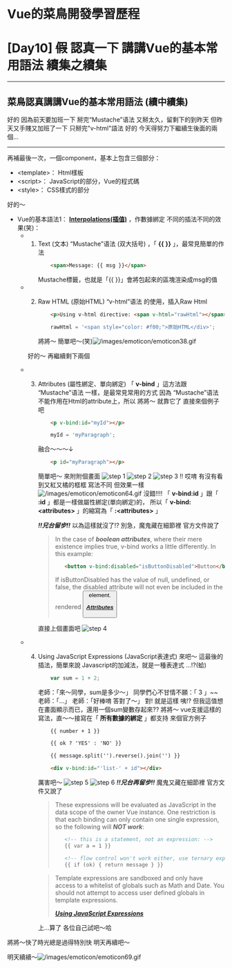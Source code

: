 # Vue的菜鳥開發學習歷程
# [Day10] ~~假~~ 認真一下 講講Vue的基本常用語法 續集之續集
---
## 菜鳥認真講講Vue的基本常用語法 (續中續集)

好的
因為前天要加班一下
掰完“Mustache”语法
又掰太久，留剩下的到昨天
但昨天又手賤又加班了一下
只掰完"v-html"語法
好的
今天得努力下繼續生後面的兩個...

---

再補最後一次，一個component，基本上包含三個部分：
- &lt;template&gt;： Html樣板
- &lt;script&gt;： JavaScript的部分，Vue的程式碼
- &lt;style&gt;： CSS樣式的部分

好的～

- Vue的基本語法1： **[Interpolations(插值)](https://vuejs.org/v2/guide/syntax.html#Interpolations)** ，作數據綁定
  不同的插法不同的效果(笑)：
  - 1. Text (文本)
        “Mustache”语法 (双大括号) ，「 **{{ }}** 」，最常見簡單的作法
        ```html
            <span>Message: {{ msg }}</span>
        ```
        Mustache標籤，也就是「{{ }}」會將包起來的區塊渲染成msg的值
    
  - 2. Raw HTML (原始HTML)
        “v-html”语法 的使用，插入Raw Html
        ```html
            <p>Using v-html directive: <span v-html="rawHtml"></span></p>
        ```
        ```javascript
            rawHtml = '<span style="color: #f00;">原始HTML</div>';
        ```
        
        將將～
        簡單吧～(笑)![/images/emoticon/emoticon38.gif](/images/emoticon/emoticon38.gif)
    
    好的～
    再繼續剩下兩個
    
  - 3. Attributes (屬性綁定、單向綁定)
        「 **v-bind** 」這方法跟 “Mustache”语法 一樣，是最常見常用的方式
        因為 “Mustache”语法 不能作用在Html的attribute上，所以 將將～ 就靠它了
        直接來個例子吧
        ```html
            <p v-bind:id="myId"></p>
        ```
        ```javascript
            myId = 'myParagraph';
        ```
        融合～～～&darr;
        ```html
            <p id="myParagraph"></p>
        ```
        簡單吧～
        來附附個畫面
        ![step 1](https://torotu.github.io/ITKeepSharing200806/img/day10/step_1.jpg)
        ![step 2](https://torotu.github.io/ITKeepSharing200806/img/day10/step_2.jpg)
        ![step 3](https://torotu.github.io/ITKeepSharing200806/img/day10/step_3.jpg)
        !!
        哎唷 有沒有看到又紅又橘的框框
        寫法不同
        但效果一樣![/images/emoticon/emoticon64.gif](/images/emoticon/emoticon64.gif)
        沒錯!!!!
        「 **v-bind:id** 」跟「 **:id** 」都是一樣做屬性綁定(單向綁定)的，
        所以「 **v-bind:&lt;attributes&gt;** 」的縮寫為「 **:&lt;attributes&gt;** 」
        
        ***!!兄台留步!!***
        以為這樣就沒了!?
        別急，魔鬼藏在細節裡
        官方文件說了
        > In the case of ***boolean attributes***, where their mere existence implies true, v-bind works a little differently. In this example:
        > ```html
        >    <button v-bind:disabled="isButtonDisabled">Button</button>
        > ```
        > If isButtonDisabled has the value of null, undefined, or false, the disabled attribute will not even be included in the rendered <button> element.
        >  
        > ***[Attributes](https://vuejs.org/v2/guide/syntax.html#Attributes)***
        
        直接上個畫面吧
        ![step 4](https://torotu.github.io/ITKeepSharing200806/img/day10/step_4.jpg)
        
  - 4. Using JavaScript Expressions (JavaScript表達式)
        來吧～
        這最後的插法，簡單來說
        Javascript的加減法，就是一種表達式
        ...!?(蛤)
        ```javascript
            var sum = 1 + 2;
        ```
        老師：「來～同學，sum是多少～」
        同學們心不甘情不願：「 3 」~~
        老師：「...」
        老師：「好棒唷 答對了～」
        對! 就是這樣
        咦!? 但我這值想在畫面顯示而已，還用一個sum變數存起來??
        將將～
        vue支援這樣的寫法，直～～接寫在「 **所有數據的綁定** 」都支持
        來個官方例子
        ```html
            {{ number + 1 }}

            {{ ok ? 'YES' : 'NO' }}

            {{ message.split('').reverse().join('') }}

            <div v-bind:id="'list-' + id"></div>
        ```
        厲害吧～
        ![step 5](https://torotu.github.io/ITKeepSharing200806/img/day10/step_5.jpg)
        ![step 6](https://torotu.github.io/ITKeepSharing200806/img/day10/step_6.jpg)
        ***!!兄台再留步!!***
        魔鬼又藏在細節裡
        官方文件又說了
        > These expressions will be evaluated as JavaScript in the data scope of the owner Vue instance. One restriction is that each binding can only contain one single expression, so the following will ***NOT work***:
        > ```html
        >    <!-- this is a statement, not an expression: -->
        >    {{ var a = 1 }}
        >
        >    <!-- flow control won't work either, use ternary expressions -->
        >    {{ if (ok) { return message } }}
        > ```

        > Template expressions are sandboxed and only have access to a whitelist of globals such as Math and Date. You should not attempt to access user defined globals in template expressions.
        > 
        > ***[Using JavaScript Expressions](https://vuejs.org/v2/guide/syntax.html#Using-JavaScript-Expressions)***
        
        上...算了
        各位自己試吧～哈
        
將將～快了時光總是過得特別快
明天再續吧～

明天續續～![/images/emoticon/emoticon69.gif](/images/emoticon/emoticon69.gif)
